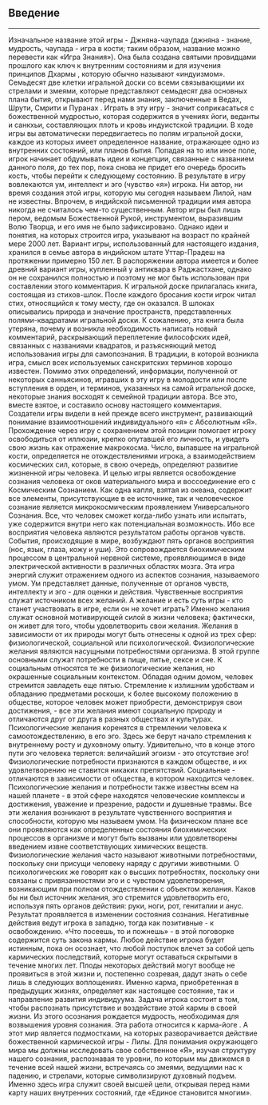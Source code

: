 ##  Введение


---

Изначальное название этой игры - Джняна-чаупада (джняна - знание, мудрость, чаупада - игра в кости; таким образом, название можно перевести как «Игра Знания»). Она была создана святыми провидцами прошлого как ключ к внутренним состояниям и для изучения принципов Дхармы , которую обычно называют «индуизмом». Семьдесят две клетки игральной доски со всеми связывающими их стрелами и змеями, которые представляют семьдесят два основных плана бытия, открывают перед нами знания, заключенные в Ведах, Шрути, Смрити и Пуранах . Играть в эту игру - значит соприкасаться с божественной мудростью, которая содержится в учениях йоги, веданты и санкхьи, составляющих плоть и кровь индуистской традиции. В ходе игры вы автоматически передвигаетесь по полям игральной доски, каждое из которых имеет определенное название, отражающее одно из внутренних состояний, или планов бытия. Попадая на то или иное поле, игрок начинает обдумывать идеи и концепции, связанные с названием данного поля, до тех пор, пока снова не придет его очередь бросить кость, чтобы перейти к следующему состоянию. В результате в игру вовлекаются ум, интеллект и эго (чувство «я») игрока. Ни автор, ни время создания этой игры, которую мы сегодня называем Лилой, нам не известны. Впрочем, в индийской письменной традиции имя автора никогда не считалось чем-то существенным. Автор игры был лишь пером, ведомым Божественной Рукой, инструментом, выразившим Волю Творца, и его имя не было зафиксировано. Однако идеи и понятия, на которых строится игра, указывают на возраст по крайней мере 2000 лет. Вариант игры, использованный для настоящего издания, хранился в семье автора в индийском штате Уттар-Прадеш на протяжении примерно 150 лет. В распоряжении автора имеется и более древний вариант игры, купленный у антиквара в Раджастхане, однако он не сохранился полностью и поэтому не мог быть использован при составлении этого комментария. К игральной доске прилагалась книга, состоящая из стихов-шлок. После каждого бросания кости игрок читал стих, относящийся к тому месту, где он оказался. В шлоках описывались природа и значение пространств, представленных полями-квадратами игральной доски. К сожалению, эта книга была утеряна, почему и возникла необходимость написать новый комментарий, раскрывающий переплетение философских идей, связанных с названиями квадратов, и разъясняющий метод использования игры для самопознания. В традиции, в которой возникла игра, смысл всех используемых санскритских терминов хорошо известен. Помимо этих определений, информации, полученной от некоторых санньясинов, игравших в эту игру в молодости или после вступления в орден, и терминов, указанных на самой игральной доске, некоторые знания восходят к семейной традиции автора. Все это, вместе взятое, и составило основу настоящего комментария. Создатели игры видели в ней прежде всего инструмент, развивающий понимание взаимоотношений индивидуального «я» с Абсолютным «Я». Прохождение через игру с сохранением этой позиции помогает игроку освободиться от иллюзии, крепко опутавшей его личность, и увидеть свою жизнь как отражение макрокосма. Число, выпавшее на игральной кости, определяется не отождествлениями игрока, а взаимодействием космических сил, которые, в свою очередь, определяют развитие жизненной игры человека. И целью игры является освобождение сознания человека от оков материального мира и воссоединение его с Космическим Сознанием. Как одна капля, взятая из океана, содержит все элементы, присутствующие в ее источнике, так и человеческое сознание является микрокосмическим проявлением Универсального Сознания. Все, что человек сможет когда-либо узнать или испытать, уже содержится внутри него как потенциальная возможность. Ибо все восприятия человека являются результатом работы органов чувств. События, происходящие в мире, возбуждают пять органов восприятия (нос, язык, глаза, кожу и уши). Это сопровождается биохимическим процессом в центральной нервной системе, проявляющимся в виде электрической активности в различных областях мозга. Эта игра энергий служит отражением одного из аспектов сознания, называемого умом. Ум представляет данные, полученные от органов чувств, интеллекту и эго - для оценки и действия. Чувственные восприятия служат источником всех желаний. А желание и есть суть игры - кто станет участвовать в игре, если он не хочет играть? Именно желания служат основной мотивирующей силой в жизни человека; фактически, он живет для того, чтобы удовлетворить свои желания. Желания в зависимости от их природы могут быть отнесены к одной из трех сфер: физиологической, социальной или психологической. Физиологические желания являются насущными потребностями организма. В этой группе основными служат потребности в пище, питье, сексе и сне. К социальным относятся те же физиологические желания, но окрашенные социальным контекстом. Обладая одним домом, человек стремится завладеть еще пятью. Стремление к излишним удобствам и обладанию предметами роскоши, к более высокому положению в обществе, которое человек может приобрести, демонстрируя свои достижения, - все эти желания имеют социальную природу и отличаются друг от друга в разных обществах и культурах. Психологические желания коренятся в стремлении человека к самоотождествлению, в его эго. Здесь же берут начало стремления к внутреннему росту и духовному опыту. Удивительно, что в конце этого пути эго человека теряется: величайший эгоизм - это отсутствие эго! Физиологические потребности признаются в каждом обществе, и их удовлетворению не ставится никаких препятствий. Социальные - отличаются в зависимости от общества, в котором находится человек. Психологические желания и потребности также известны всем на нашей планете - в этой сфере находятся человеческие комплексы и достижения, уважение и презрение, радости и душевные травмы. Все эти желания возникают в результате чувственного восприятия и способности, которую мы называем умом. На физическом плане все они проявляются как определенные состояния биохимических процессов в организме и могут быть вызваны или удовлетворены введением извне соответствующих химических веществ. Физиологические желания часто называют животными потребностями, поскольку они присущи человеку наряду с другими животными. О психологических же говорят как о высших потребностях, поскольку они связаны с привязанностями эго и с чувством удовлетворения, возникающим при полном отождествлении с объектом желания. Каков бы ни был источник желания, эго стремится удовлетворить его, используя пять органов действия: руки, ноги, рот, гениталии и анус. Результат проявляется в изменении состояния сознания. Негативные действия ведут игрока в западню, тогда как позитивные - к освобождению. «Что посеешь, то и пожнешь» - в этой поговорке содержится суть закона кармы. Любое действие игрока будет истинным, пока он осознает, что любой поступок влечет за собой цепь кармических последствий, которые могут оставаться скрытыми в течение многих лет. Плоды некоторых действий могут вообще не проявиться в этой жизни и, постепенно созревая, дадут знать о себе лишь в следующих воплощениях. Именно карма, приобретенная в предыдущих жизнях, определяет как настоящее состояние, так и направление развития индивидуума. Задача игрока состоит в том, чтобы распознать присутствие и воздействие этой кармы в своей жизни. Из этого осознания рождается мудрость, необходимая для возвышения уровня сознания. Эта работа относится к карма-йоге . А этот мир является подмостками, на которых разворачивается действие божественной кармической игры - Лилы. Для понимания окружающего мира мы должны исследовать свое собственное «Я», изучая структуру нашего сознания, распознавая те уровни, по которым мы движемся в течение всей нашей жизни, встречаясь со змеями, ведущими нас к падению, и стрелами, которые символизируют духовный подъем. Именно здесь игра служит своей высшей цели, открывая перед нами карту наших внутренних состояний, где «Единое становится многим». 
